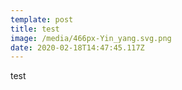 ```yaml
---
template: post
title: test
image: /media/466px-Yin_yang.svg.png
date: 2020-02-18T14:47:45.117Z
---
```

test
